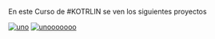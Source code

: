 En este Curso de #KOTRLIN se ven los siguientes proyectos

<a href="https://postimages.org/" target="_blank"><img src="https://i.postimg.cc/YCYz157S/uno.jpg" alt="uno"/></a> <a href="https://postimages.org/" target="_blank"><img src="https://i.postimg.cc/VNF9hXdQ/unooooooo.jpg" alt="unooooooo"/></a><br/><br/>

